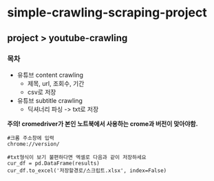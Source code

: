 # simple-crawling-scraping-project
## project > youtube-crawling
### 목차
- 유튜브 content crawling
  * 제목, url, 조회수, 기간
  * csv로 저장
- 유튜브 subtitle crawling
  * 딕셔너리 파싱 -> txt로 저장
  
**주의! cromedriver가 본인 노트북에서 사용하는 crome과 버전이 맞아야함.**
```
#크롬 주소창에 입력
chrome://version/

```
```
#txt형식이 보기 불편하다면 엑셀로 다음과 같이 저장하세요
cur_df = pd.DataFrame(results)
cur_df.to_excel('저장할경로/스크립트.xlsx', index=False)

```
